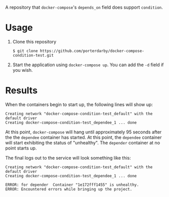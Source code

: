 A repository that `docker-compose`'s `depends_on` field does support `condition`.

# Usage
1. Clone this repository
    ```
    $ git clone https://github.com/porterdarby/docker-compose-condition-test.git
    ```

2. Start the application using `docker-compose up`. You can add the `-d` field if you wish.

# Results
When the containers begin to start up, the following lines will show up:

```
Creating network "docker-compose-condition-test_default" with the default driver
Creating docker-compose-condition-test_dependee_1 ... done
```

At this point, `docker-compose` will hang until approximately 95 seconds after the the `dependee` container has started. At this point, the `dependee` container will start exhibiting the status of "unhealthy". The `depender` container at no point starts up.

The final logs out to the service will look something like this:

```
Creating network "docker-compose-condition-test_default" with the default driver
Creating docker-compose-condition-test_dependee_1 ... done

ERROR: for depender  Container "1e172fff1455" is unhealthy.
ERROR: Encountered errors while bringing up the project.
```
